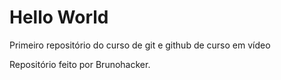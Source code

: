 # Hello World
 Primeiro repositório do curso de git e github de curso em vídeo

 Repositório feito por Brunohacker.